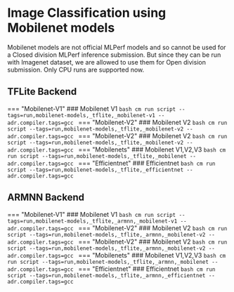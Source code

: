 # Image Classification using Mobilenet models

Mobilenet models are not official MLPerf models and so cannot be used for a Closed division MLPerf inference submission. But since they can be run with Imagenet dataset, we are allowed to use them for Open division submission. Only CPU runs are supported now. 

## TFLite Backend

=== "Mobilenet-V1"
    ### Mobilenet V1
    ```bash
       cm run script --tags=run,mobilenet-models,_tflite,_mobilenet-v1 --adr.compiler.tags=gcc
    ```
=== "Mobilenet-V2"
    ### Mobilenet V2
    ```bash
       cm run script --tags=run,mobilenet-models,_tflite,_mobilenet-v2 --adr.compiler.tags=gcc
    ```
=== "Mobilenet-V2"
    ### Mobilenet V2
    ```bash
       cm run script --tags=run,mobilenet-models,_tflite,_mobilenet-v2 --adr.compiler.tags=gcc
    ```
=== "Mobilenets"
    ### Mobilenet V1,V2,V3
    ```bash
       cm run script --tags=run,mobilenet-models,_tflite,_mobilenet --adr.compiler.tags=gcc
    ```
=== "Efficientnet"
    ### Efficientnet
    ```bash
       cm run script --tags=run,mobilenet-models,_tflite,_efficientnet --adr.compiler.tags=gcc
    ```

## ARMNN Backend
=== "Mobilenet-V1"
    ### Mobilenet V1
    ```bash
       cm run script --tags=run,mobilenet-models,_tflite,_armnn,_mobilenet-v1 --adr.compiler.tags=gcc
    ```
=== "Mobilenet-V2"
    ### Mobilenet V2
    ```bash
       cm run script --tags=run,mobilenet-models,_tflite,_armnn,_mobilenet-v2 --adr.compiler.tags=gcc
    ```
=== "Mobilenet-V2"
    ### Mobilenet V2
    ```bash
       cm run script --tags=run,mobilenet-models,_tflite,_armnn,_mobilenet-v2 --adr.compiler.tags=gcc
    ```
=== "Mobilenets"
    ### Mobilenet V1,V2,V3
    ```bash
       cm run script --tags=run,mobilenet-models,_tflite,_armnn,_mobilenet --adr.compiler.tags=gcc
    ```
=== "Efficientnet"
    ### Efficientnet
    ```bash
       cm run script --tags=run,mobilenet-models,_tflite,_armnn,_efficientnet --adr.compiler.tags=gcc
    ```

